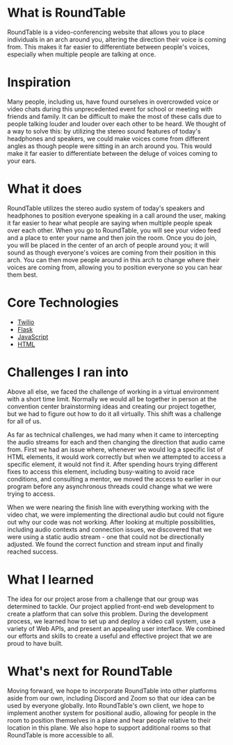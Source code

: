 # What is RoundTable

RoundTable is a video-conferencing website that allows you to place individuals in an arch around you, altering the direction their voice is coming from. This makes it far easier to differentiate between people's voices, especially when multiple people are talking at once.

# Inspiration

Many people, including us, have found ourselves in overcrowded voice or video chats during this unprecedented event for school or meeting with friends and family. It can be difficult to make the most of these calls due to people talking louder and louder over each other to be heard. We thought of a way to solve this: by utilizing the stereo sound features of today's headphones and speakers, we could make voices come from different angles as though people were sitting in an arch around you. This would make it far easier to differentiate between the deluge of voices coming to your ears.

# What it does

RoundTable utilizes the stereo audio system of today's speakers and headphones to position everyone speaking in a call around the user, making it far easier to hear what people are saying when multiple people speak over each other. When you go to RoundTable, you will see your video feed and a place to enter your name and then join the room. Once you do join, you will be placed in the center of an arch of people around you; it will sound as though everyone's voices are coming from their position in this arch. You can then move people around in this arch to change where their voices are coming from, allowing you to position everyone so you can hear them best.

# Core Technologies

 - [Twilio](https://www.twilio.com/)
 - [Flask](https://flask.palletsprojects.com/en/1.1.x/)
 - [JavaScript](https://www.javascript.com/)
 - [HTML](https://html.spec.whatwg.org/)

# Challenges I ran into

Above all else, we faced the challenge of working in a virtual environment with a short time limit. Normally we would all be together in person at the convention center brainstorming ideas and creating our project together, but we had to figure out how to do it all virtually. This shift was a challenge for all of us.

As far as technical challenges, we had many when it came to intercepting the audio streams for each and then changing the direction that audio came from. First we had an issue where, whenever we would log a specific list of HTML elements, it would work correctly but when we attempted to access a specific element, it would not find it. After spending hours trying different fixes to access this element, including busy-waiting to avoid race conditions, and consulting a mentor, we moved the access to earlier in our program before any asynchronous threads could change what we were trying to access.

When we were nearing the finish line with everything working with the video chat, we were implementing the directional audio but could not figure out why our code was not working. After looking at multiple possibilities, including audio contexts and connection issues, we discovered that we were using a static audio stream - one that could not be directionally adjusted. We found the correct function and stream input and finally reached success.

# What I learned

The idea for our project arose from a challenge that our group was determined to tackle. Our project applied front-end web development to create a platform that can solve this problem. During the development process, we learned how to set up and deploy a video call system, use a variety of Web APIs, and present an appealing user interface. We combined our efforts and skills to create a useful and effective project that we are proud to have built.

# What's next for RoundTable

Moving forward, we hope to incorporate RoundTable into other platforms aside from our own, including Discord and Zoom so that our idea can be used by everyone globally. Into RoundTable's own client, we hope to implement another system for positional audio, allowing for people in the room to position themselves in a plane and hear people relative to their location in this plane. We also hope to support additional rooms so that RoundTable is more accessible to all.
